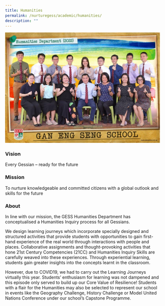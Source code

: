 ```yaml
---
title: Humanities
permalink: /nurturegess/academic/humanities/
description: ""
---
```

![](/images/humanities%20department%20i.jpg)

### Vision

Every Gessian – ready for the future

### Mission

To nurture knowledgeable and committed citizens with a global outlook and skills for the future

### About

In line with our mission, the GESS Humanities Department has conceptualised a Humanities Inquiry process for all Gessians.

We design learning journeys which incorporate specially designed and structured activities that provide students with opportunities to gain first-hand experience of the real world through interactions with people and places. Collaborative assignments and thought-provoking activities that hone 21st Century Competencies (21CC) and Humanities Inquiry Skills are carefully weaved into these experiences. Through experiential learning, students gain greater insights into the concepts learnt in the classroom.

However, due to COVID19, we had to carry out the Learning Journeys virtually this year. Students’ enthusiasm for learning was not dampened and this episode only served to build up our Core Value of Resilience! Students with a flair for the Humanities may also be selected to represent our school in events like the Geography Challenge, History Challenge or Model United Nations Conference under our school’s Capstone Programme.